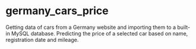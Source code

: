 # germany_cars_price
<div>
Getting data of cars from a Germany website and importing them to a built-in MySQL database.
Predicting the price of a selected car based on name, registration date and mileage.
</div>
